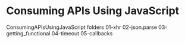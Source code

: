 # Consuming APIs Using JavaScript

ConsumingAPIsUsingJavaScript folders
01-xhr
02-json.parse
03-getting_functional
04-timeout
05-callbacks